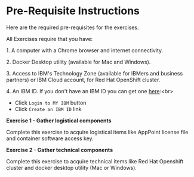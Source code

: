 # Pre-Requisite Instructions

Here are the required pre-requisites for the exercises.

All Exercises require that you have:

1\. A computer with a Chrome browser and internet connectivity.

2\. Docker Desktop utility (available for Mac and Windows).

3\. Access to IBM's Technology Zone (available for IBMers and business partners) or IBM Cloud account, for Red Hat OpenShift cluster.

4\. An IBM ID. If you don't have an IBM ID you can get one [here](https://www.ibm.com/account/reg/signup?):<br>

- Click `Login to MY IBM` button<br>
- Click `Create an IBM ID` link

**Exercise 1 - Gather logistical components**

Complete this exercise to acquire logistical items like AppPoint license file and container software access key.

**Exercise 2 - Gather technical components**

Complete this exercise to acquire technical items like Red Hat Openshift cluster and docker desktop utility (Mac or Windows).

